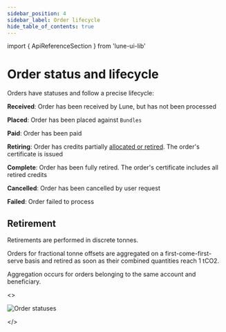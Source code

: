 ```yaml
---
sidebar_position: 4
sidebar_label: Order lifecycle
hide_table_of_contents: true
---
```

import { ApiReferenceSection } from 'lune-ui-lib'

# Order status and lifecycle


<div className="sections">

<ApiReferenceSection>

<div className="paragraphSections">

<div>

Orders have statuses and follow a precise lifecycle:

**Received**: Order has been received by Lune, but has not been processed

**Placed**: Order has been placed against `Bundles`

**Paid**: Order has been paid

**Retiring**: Order has credits partially [allocated or retired](https://www.notion.so/luneco/Explaining-the-difference-in-carbon-credit-retirement-timelines-83d6a39105c049b0859eb7399dd7942e). The order's certificate is issued

**Complete**: Order has been fully retired. The order's certificate includes all retired credits

**Cancelled**: Order has been cancelled by user request

**Failed**: Order failed to process

</div>
<div>

## Retirement

Retirements are performed in discrete tonnes.

Orders for fractional tonne offsets are aggregated on a first-come-first-serve basis and retired as soon as their combined quantities reach 1 tCO2.

Aggregation occurs for orders belonging to the same account and beneficiary.

</div>
</div>

<>

![Order statuses](/img/order-statuses.png)

</>

</ApiReferenceSection>

</div>
